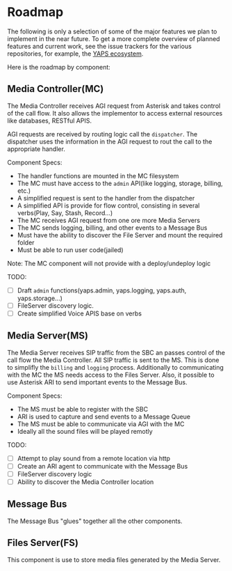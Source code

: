 # Roadmap
The following is only a selection of some of the major features we plan to implement in the near future.
To get a more complete overview of planned features and current work, see the issue trackers for the various repositories, for example, the [YAPS ecosystem](https://github.com/fonoster/yaps).

Here is the roadmap by component:

## Media Controller(MC)

The Media Controller receives AGI request from Asterisk and takes control of the call flow. It also allows the implementor to access external resources like databases, RESTful APIS.

AGI requests are received by routing logic call the `dispatcher`. The dispatcher uses the information
in the AGI request to rout the call to the appropriate handler.

Component Specs:

- The handler functions are mounted in the MC filesystem
- The MC must have access to the `admin` API(like logging, storage, billing, etc.)
- A simplified request is sent to the handler from the dispatcher
- A simplified API is provide for flow control, consisting in several verbs(Play, Say, Stash, Record...)
- The MC receives AGI request from one ore more Media Servers
- The MC sends logging, billing, and other events to a Message Bus
- Must have the ability to discover the File Server and mount the required folder
- Must be able to run user code(jailed)

Note: The MC component will not provide with a deploy/undeploy logic

TODO:

- [ ] Draft `admin` functions(yaps.admin, yaps.logging, yaps.auth, yaps.storage...)
- [ ] FileServer discovery logic.
- [ ] Create simplified Voice APIS base on verbs

## Media Server(MS)

The Media Server receives SIP traffic from the SBC an passes control of the call flow the Media Controller. All SIP traffic is sent to the MS. This is done to simplifly the `billing` and `logging` process. Additionally to communicating with the MC the MS needs access to the Files Server. Also, it possible to use Asterisk ARI to send important events to the Message Bus.

Component Specs:

- The MS must be able to register with the SBC
- ARI is used to capture and send events to a Message Queue
- The MS must be able to communicate via AGI with the MC
- Ideally all the sound files will be played remotly 

TODO:

- [ ] Attempt to play sound from a remote location via http
- [ ] Create an ARI agent to communicate with the Message Bus
- [ ] FileServer discovery logic
- [ ] Ability to discover the Media Controller location

## Message Bus

The Message Bus "glues" together all the other components.

## Files Server(FS)

This component is use to store media files generated by the Media Server.
